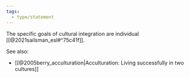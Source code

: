 ```yaml
---
tags:
  - type/statement
---
```

The specific goals of cultural integration are individual [[@2021sailsman_esl#^75c41f]].

See also: 
- [[@2005berry_acculturation|Acculturation: Living successfully in two cultures]]
